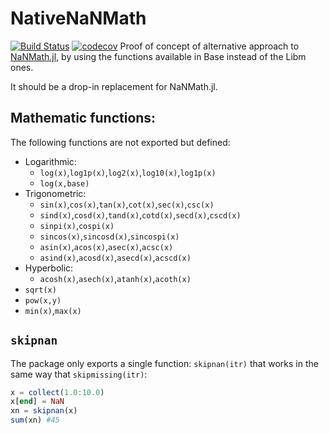 # NativeNaNMath

[![Build Status](https://github.com/longemen3000/NativeNaNMath.jl/workflows/CI/badge.svg)](https://github.com/longemen3000/NativeNaNMath.jl/actions)
[![codecov](https://codecov.io/gh/longemen3000/NativeNaNMath.jl/branch/main/graph/badge.svg)](https://codecov.io/gh/longemen3000/NativeNaNMath.jl)
Proof of concept of alternative approach to [NaNMath.jl](https://github.com/mlubin/NaNMath.jl), by using the functions available in Base instead of the Libm ones.

It should be a drop-in replacement for NaNMath.jl.

## Mathematic functions:

The following functions are not exported but defined:

- Logarithmic: 
    - `log(x)`,`log1p(x)`,`log2(x)`,`log10(x)`,`log1p(x)`
    - `log(x,base)`
- Trigonometric:
    - `sin(x)`,`cos(x)`,`tan(x)`,`cot(x)`,`sec(x)`,`csc(x)`
    - `sind(x)`,`cosd(x)`,`tand(x)`,`cotd(x)`,`secd(x)`,`cscd(x)`
    - `sinpi(x)`,`cospi(x)`
    - `sincos(x)`,`sincosd(x)`,`sincospi(x)`
    - `asin(x)`,`acos(x)`,`asec(x)`,`acsc(x)`
    - `asind(x)`,`acosd(x)`,`asecd(x)`,`acscd(x)`
- Hyperbolic:
    - `acosh(x)`,`asech(x)`,`atanh(x)`,`acoth(x)`
- `sqrt(x)`
- `pow(x,y)`
- `min(x)`,`max(x)`

## `skipnan`

The package only exports a single function: `skipnan(itr)` that works in the same way that `skipmissing(itr)`:
```julia
x = collect(1.0:10.0)
x[end] = NaN
xn = skipnan(x)
sum(xn) #45
```
